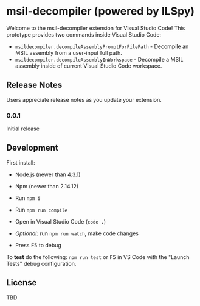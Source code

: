 # msil-decompiler (powered by ILSpy)

Welcome to the msil-decompiler extension for Visual Studio Code! This prototype provides two commands inside Visual Studio Code:

* `msildecompiler.decompileAssemblyPromptForFilePath` - Decompile an MSIL assembly from a user-input full path.
* `msildecompiler.decompileAssemblyInWorkspace` - Decompile a MSIL assembly inside of current Visual Studio Code workspace.

## Release Notes

Users appreciate release notes as you update your extension.

### 0.0.1

Initial release

## Development

First install:
* Node.js (newer than 4.3.1)
* Npm (newer than 2.14.12)

* Run `npm i`
* Run `npm run compile`
* Open in Visual Studio Code (`code .`)
* *Optional:* run `npm run watch`, make code changes
* Press <kbd>F5</kbd> to debug

To **test** do the following: `npm run test` or <kbd>F5</kbd> in VS Code with the "Launch Tests" debug configuration.

## License

TBD